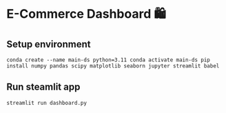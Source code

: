 # E-Commerce Dashboard 🛍️

## Setup environment
`conda create --name main-ds python=3.11
conda activate main-ds
pip install numpy pandas scipy matplotlib seaborn jupyter streamlit babel`

## Run steamlit app
`streamlit run dashboard.py`
